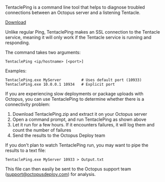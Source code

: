 TentaclePing is a command line tool that helps to diagnose troubled connections between an Octopus server and a listening Tentacle. 

[Download](https://github.com/OctopusDeploy/TentaclePing/releases)

Unlike regular Ping, TentaclePing makes an SSL connection to the Tentacle service, meaning it will only work if the Tentacle service is running and responding. 

The command takes two arguments:

    TentaclePing <ip/hostname> [<port>]
    
Examples:

    TentaclePing.exe MyServer         # Uses default port (10933)
    TentaclePing.exe 10.0.0.1 10934   # Explicit port

If you are experiencing slow deployments or package uploads with Octopus, you can use TentaclePing to determine whether there is a connectivity problem:

1. Download TentaclePing.zip and extract it on your Octopus server
2. Open a command prompt, and run TentaclePing as shown above
3. Let it run for a few hours. If it encounters failures, it will log them and count the number of failures
4. Send the results to the Octopus Deploy team

If you don't plan to watch TentaclePing run, you may want to pipe the results to a text file:

    TentaclePing.exe MyServer 10933 > Output.txt
    
This file can then easily be sent to the Octopus support team (support@octopusdeploy.com) for analysis.
